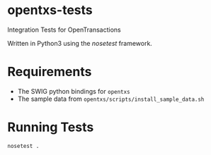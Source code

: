 opentxs-tests
=============

Integration Tests for OpenTransactions

Written in Python3 using the *nosetest* framework.

Requirements
============

* The SWIG python bindings for `opentxs`
* The sample data from `opentxs/scripts/install_sample_data.sh`

Running Tests
=============

````
nosetest .
````
